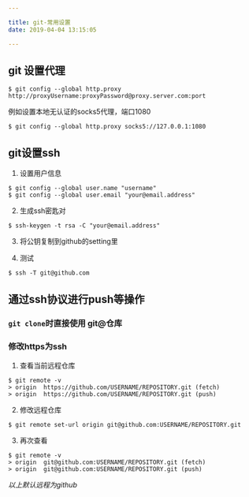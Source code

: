 ```yaml
---

title: git-常用设置
date: 2019-04-04 13:15:05

---
```


## git 设置代理

``` git
$ git config --global http.proxy http://proxyUsername:proxyPassword@proxy.server.com:port
```
<!-- more -->
例如设置本地无认证的socks5代理，端口1080
``` git
$ git config --global http.proxy socks5://127.0.0.1:1080
```

## git设置ssh

1. 设置用户信息
``` git
$ git config --global user.name "username"
$ git config --global user.email "your@email.address"
```

2. 生成ssh密匙对
``` git
$ ssh-keygen -t rsa -C "your@email.address"
```

3. 将公钥复制到github的setting里

4. 测试
``` shell
$ ssh -T git@github.com
```

## 通过ssh协议进行push等操作

### `git clone`时直接使用 git@仓库

### 修改https为ssh
1. 查看当前远程仓库
``` git
$ git remote -v
> origin  https://github.com/USERNAME/REPOSITORY.git (fetch)
> origin  https://github.com/USERNAME/REPOSITORY.git (push)
```
2. 修改远程仓库
``` git
$ git remote set-url origin git@github.com:USERNAME/REPOSITORY.git
```
3. 再次查看
``` git
$ git remote -v
> origin  git@github.com:USERNAME/REPOSITORY.git (fetch)
> origin  git@github.com:USERNAME/REPOSITORY.git (push)
```
*以上默认远程为github*
